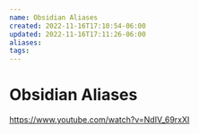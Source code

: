 ```yaml
---
name: Obsidian Aliases
created: 2022-11-16T17:10:54-06:00
updated: 2022-11-16T17:11:26-06:00
aliases: 
tags: 
---
```

# Obsidian Aliases

https://www.youtube.com/watch?v=NdIV_69rxXI